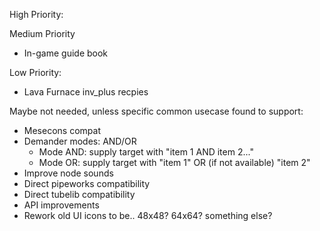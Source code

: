 
High Priority:

Medium Priority
- In-game guide book

Low Priority:
- Lava Furnace inv_plus recpies

Maybe not needed, unless specific common usecase found to support:
- Mesecons compat
- Demander modes: AND/OR 
  - Mode AND: supply target with "item 1 AND item 2..."
  - Mode OR: supply target with "item 1" OR (if not available) "item 2"
- Improve node sounds
- Direct pipeworks compatibility
- Direct tubelib compatibility
- API improvements
- Rework old UI icons to be.. 48x48? 64x64? something else?
